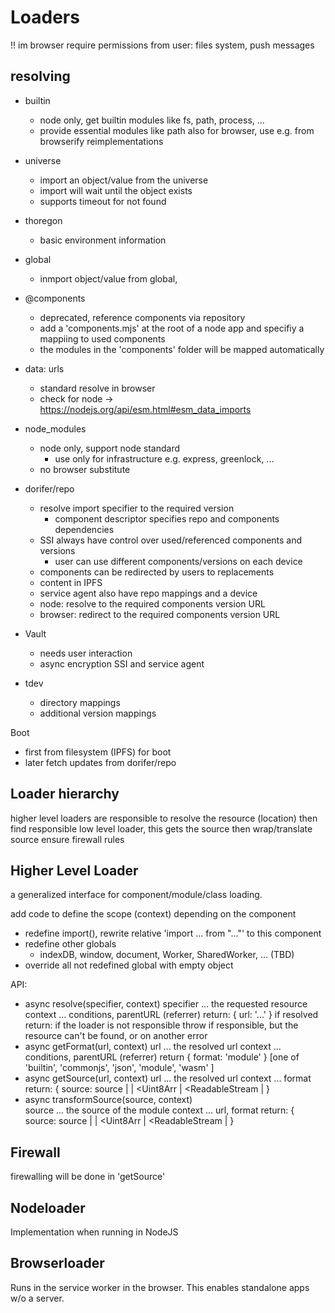 Loaders
=======

!! im browser require permissions from user: files system, push messages

## resolving 

- builtin
    - node only, get builtin modules like fs, path, process, ...
    - provide essential modules like path also for browser, use e.g. from browserify reimplementations 
    
- universe
    - import an object/value from the universe
    - import will wait until the object exists
    - supports timeout for not found

- thoregon
    - basic environment information

- global
    - inmport object/value from global, 

- @components
    - deprecated, reference components via repository
    - add a 'components.mjs' at the root of a node app and specifiy a mappiing to used components
    - the modules in the 'components' folder will be mapped automatically

- data: urls
    - standard resolve in browser
    - check for node -> https://nodejs.org/api/esm.html#esm_data_imports

- node_modules
    - node only, support node standard
        - use only for infrastructure e.g. express, greenlock, ...
    - no browser substitute

- dorifer/repo
    - resolve import specifier to the required version
        - component descriptor specifies repo and components dependencies
    - SSI always have control over used/referenced components and versions
        - user can use different components/versions on each device 
    - components can be redirected by users to replacements
    - content in IPFS 
    - service agent also have repo mappings and a device 
    - node: resolve to the required components version URL
    - browser: redirect to the required components version URL

- Vault
    - needs user interaction
    - async encryption SSI and service agent 

- tdev
    - directory mappings
    - additional version mappings

Boot
- first from filesystem (IPFS) for boot
- later fetch updates from dorifer/repo

## Loader hierarchy

higher level loaders are responsible to resolve the resource (location)
then find responsible low level loader, this gets the source
then wrap/translate source
ensure firewall rules
 

## Higher Level Loader
a generalized interface for component/module/class loading.

add code to define the scope (context) depending on the component
- redefine import(), rewrite relative 'import ... from "..."' to this component
- redefine other globals
    - indexDB, window, document, Worker, SharedWorker, ... (TBD)
- override all not redefined global with empty object
  
API:
- async resolve(specifier, context)
    specifier   ... the requested resource
    context     ... conditions, parentURL (referrer)
    return: { url: '...' } if resolved
    return: <undefined> if the loader is not responsible
    throw if responsible, but the resource can't be found, or on another error
- async getFormat(url, context)
    url         ... the resolved url
    context     ... conditions, parentURL (referrer)
    return { format: 'module' } \[one of 'builtin', 'commonjs', 'json', 'module', 'wasm' \] 
- async getSource(url, context)
    url         ... the resolved url
    context     ... format
    return: { source: source <string> | <SharedArrayBuffer> | <Uint8Arr | <ReadableStream | <AsyncIterator> }
- async transformSource(source, context)   
    source      ... the source of the module
    context     ... url, format
    return: { source: source <string> | <SharedArrayBuffer> | <Uint8Arr | <ReadableStream | <AsyncIterator> }
  
## Firewall

firewalling will be done in 'getSource'  
  

## Nodeloader

Implementation when running in NodeJS

## Browserloader

Runs in the service worker in the browser. This enables standalone apps w/o a server.
